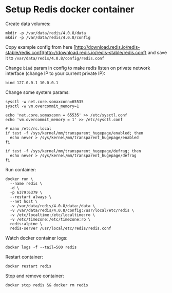 # Setup Redis docker container

Create data volumes:

    mkdir -p /var/data/redis/4.0.8/data
    mkdir -p /var/data/redis/4.0.8/config
    
Copy example config from here [http://download.redis.io/redis-stable/redis.conf](http://download.redis.io/redis-stable/redis.conf) and save it to `/var/data/redis/4.0.8/config/redis.conf`

Change `bind` param in config to make redis listen on private network interface (change IP to your current private IP):

    bind 127.0.0.1 10.0.0.1

Change some system params:

    sysctl -w net.core.somaxconn=65535
    sysctl -w vm.overcommit_memory=1

    echo 'net.core.somaxconn = 65535' >> /etc/sysctl.conf
    echo 'vm.overcommit_memory = 1' >> /etc/sysctl.conf

    # nano /etc/rc.local
    if test -f /sys/kernel/mm/transparent_hugepage/enabled; then
      echo never > /sys/kernel/mm/transparent_hugepage/enabled
    fi

    if test -f /sys/kernel/mm/transparent_hugepage/defrag; then
      echo never > /sys/kernel/mm/transparent_hugepage/defrag
    fi

Run container:

    docker run \
      --name redis \
      -d \
      -p 6379:6379 \
      --restart always \
      --net host \
      -v /var/data/redis/4.0.8/data:/data \
      -v /var/data/redis/4.0.8/config:/usr/local/etc/redis \
      -v /etc/localtime:/etc/localtime:ro \
      -v /etc/timezone:/etc/timezone:ro \
      redis:alpine \
      redis-server /usr/local/etc/redis/redis.conf

Watch docker container logs:

    docker logs -f --tail=500 redis

Restart container:

    docker restart redis

Stop and remove container:

    docker stop redis && docker rm redis
